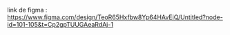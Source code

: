 link de figma : 
https://www.figma.com/design/TeoR65Hxfbw8Yp64HAvEiQ/Untitled?node-id=101-105&t=Cp2gpTUUGAeaRdAj-1
